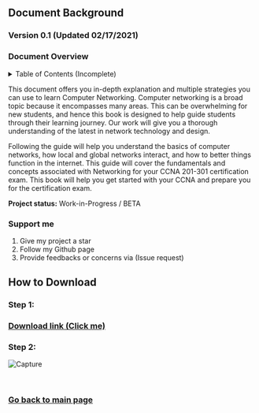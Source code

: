 ## Document Background

### Version 0.1 (Updated 02/17/2021) <br/>

### Document Overview
<details>
  <summary>Table of Contents (Incomplete)</summary>
  <br/>
  
```
CHAPTER 1 (Network Foundation)	8 
     Computer Network Perspective	8
          Network Overview	8
               Reliable Network	9
     Types of Networks	10
          3 Tier Architectural Model Overview	11
          2 Tier Architectural Model Overview	12
     Types of network topology	12
CHAPTER 2 (TCP/IP Model)	16
     TCP/IP Networking Model	16
          TCP/IP Application Layer	17
               HTTP Overview	18
                    Simple HTTP logic	18
                    Additional Information (HTTP)	19
          TCP/IP Transport Layer	20
               Transmission Control Protocol	20
                    TCP Flags	20
                    Connection-Oriented Communication	21
                    Three-Way Handshake	21
                    Flow Control	22
                    TCP Error Detection/Recovery	24
                    Same-layer and Adjacent-layer Interactions	25
                    TCP Header	25
                    4 Way Handshake	26
               User Datagram Protocol	27
          TCP/IP Network Layer	28
               Characteristics of IP	29
               IPv4 Overview	29
               Limitations of IPv4	31
               IPv6 Overview	31
               Routing basic overview	33
               Network Layer Summary	35
          Data link layer	35
          Physical Layer Overview	37
               Physical Layer Summary	37
          Chapter Summary	37
```   
</details>

This document offers you in-depth explanation and multiple strategies you can use to learn Computer Networking. Computer networking is a broad topic because it encompasses many areas. This can be overwhelming for new students, and hence this book is designed to help guide students through their learning journey. Our work will give you a thorough understanding of the latest in network technology and design. 

Following the guide will help you understand the basics of computer networks, how local and global networks interact, and how to better things function in the internet. This guide will cover the fundamentals and concepts associated with Networking for your CCNA 201-301 certification exam. This book will help you get started with your CCNA and prepare you for the certification exam.  <br/>

**Project status:** Work-in-Progress / BETA

### Support me
  
1) Give my project a star
2) Follow my Github page
3) Provide feedbacks or concerns via (Issue request)

## How to Download

### Step 1:
### [Download link (Click me)](https://github.com/FrancisIGP/CCNA-Document/blob/main/1CCNA-Document(Draft)%20-%20Draft.pdf) <br/>
### Step 2:
![Capture](https://user-images.githubusercontent.com/75497349/108149656-4cfc0e00-710e-11eb-80f2-ad5286f6d25c.JPG)

<br/>

### [Go back to main page](https://github.com/FrancisIGP)
